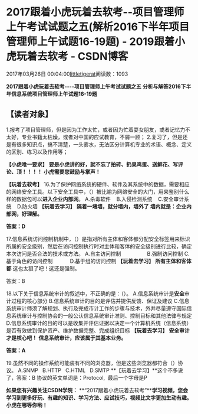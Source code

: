 
# 2017跟着小虎玩着去软考--项目管理师上午考试试题之五(解析2016下半年项目管理师上午试题16-19题) - 2019跟着小虎玩着去软考 - CSDN博客

2017年03月26日 00:04:00[littletigerat](https://me.csdn.net/littletigerat)阅读数：1093



**2017跟着小虎玩着去软考----项目管理师上午考试试题之五**
**分析与解答2016下半年信息系统项目管理师上午试题16-19题**

## 【读者对象】

1.报考了项目管理师，但是因为工作太忙，或者因为忙着耍女朋友，或者记忆力不太好，专业书籍太枯燥，或者对中国的应试教育，不屑一顾；
2.复习了，但是还是有很多知识点，搞不清楚，一头雾水，无法区分计算机专业的术语、概念、定义的区别、练习以及作用等；

**【小虎唯一要求】**
**要是小虎讲的好，就不忘了拍砖、扔臭鸡蛋、送鲜花、写评论、顶！！！！**
**小虎需要您鼓励与掌声！**

**【玩着去软考】**
16.为了保护网络系统的硬件、软件及其系统中的数据，需要相应的网络安全工具。以下安全工具中，（）被比喻为网络安全的大门，用来鉴别什么样的数据包可以**进入企业内部网**。
A.杀毒软件    B.入侵检测系统    C.安全审计系统    D.防火墙
**【玩着去学习】**
**隔着一堵墙，就分墙内，墙外了**
**墙内就是：企业内部网，好理解。**

**答案：D**

17.信息系统访问控制机制中，（）是指对所有主体和客体都分配安全标签用来标识所属的安全级别，然后在访问控制执行时对主体和客体的安全级别进行比较，确定本次访问是否合法的技术或方法。
A.自主访问控制                  B.强制访问控制
C.基于角色的访问控制            D.基于组的访问控制
**【玩着去学习】**
**所有主体和客体都**
这也太狠了吧！这还是强制。

答案：B

18.以下关于信息系统审计的叙述中，不正确的是：（）。
A.信息系统审计是**安全**审计过程的核心部分
B.信息系统审计的目的是评估并提供反馈、保证及建议
C.信息系统审计师须了解规划、执行及完成市计工作的步骤与技术，外并尽量遵守国际信息系统审计与控制协会的一般公认信息系统审计准则、控制目标和其他法律与规定
D.信息系统审计的目的可以是收集并评估证据以决定一个计算机系统（信息系统）是否有效做到保护资产、维护数据完整、完成组织目标
**【玩着去学习】**
**安全审计才是核心吧！**
**信息系统审计，应该属于其基本业务。**

**答案：A**

19.虽然不同的操作系统可能装有不同的浏览器，但是这些浏览器都符合（）协议。
A.SNMP   B.HTTP   C.HTML   D.SMTP
**【玩着去学习】**这个不多说了，答案：B
协议的英文单词是：Protocol,  最后一个字母是P

**如果您有兴趣关注CSDN学院：**
**“2017跟着小虎玩着去软考”****学习视频，您会学习到更多好玩、有趣的知识、学习方法、应试技巧，视频比文字更加生动有趣。**
**小虎在哪等你哟！**


